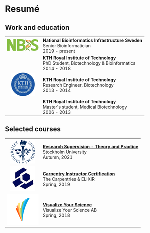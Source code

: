 <style>
    table, tr, th, td{
        background-color: rgba(0, 0, 0, 0.0) !important;
    }
</style>

# Resumé

## Work and education

<table>
    <tr>
        <td>
            <img src="/assets/img/logo-nbis.svg" alt="NBIS" style="width:100px;"/>
        </td>
        <td>
            <b> National Bioinformatics Infrastructure Sweden </b> <br>
            Senior Bioinformatician <br>
            2019 - present
        </td>
    </tr>
    <tr>
        <td>
        </td>
        <td>
            <b> KTH Royal Institute of Technology </b> <br>
            PhD Student, Biotechnology & Bioinformatics <br>
            2014 - 2018
        </td>
    </tr>
    <tr>
        <td>
            <center>
                <img src="/assets/img/logo-kth.jpg" alt="KTH" style="width:75px;"/>
            </center>
        </td>
        <td>
            <b> KTH Royal Institute of Technology </b> <br>
            Research Engineer, Biotechnology <br>
            2013 - 2014
        </td>
    </tr>
    <tr>
        <td>
        </td>
        <td>
            <b> KTH Royal Institute of Technology </b> <br>
            Master's student, Medical Biotechnology <br>
            2006 - 2013
        </td>
    </tr>
</table>

## Selected courses

<table>
    <tr>
        <td>
            <center>
                <img src="/assets/img/logo-su.png" alt="Stockholm University" style="width:80px;"/>
            </center>
        </td>
        <td>
            <a href="https://www.su.se/ceul/utbildning/kurser/forskarhandledning/research-supervision-theory-and-practice-ht21-1.548510">
                <b> Research Supervision - Theory and Practice </b> </a> <br>
            Stockholm University <br>
            Autumn, 2021
        </td>
    </tr>
    <tr>
        <td>
            <center>
                <img src="/assets/img/logo-tc.jpg" alt="The Carpentries" style="width:80px;"/>
            </center>
        </td>
        <td>
            <a href="https://malvikasharan.github.io/2019-04-03-ttt-stockholm/">
                <b> Carpentry Instructor Certification </b> </a> <br>
            The Carpentries & ELIXIR <br>
            Spring, 2019
        </td>
    </tr>
    <tr>
        <td>
            <center>
                <img src="/assets/img/logo-vys.png" alt="Visualize Your Science" style="width:100px;"/>
            </center>
        </td>
        <td>
            <a href="https://www.visualizeyourscience.com/pages/vys-course">
                <b> Visualize Your Science</b> </a> <br>
            Visualize Your Science AB <br>
            Spring, 2018
        </td>
    </tr>
</table>
